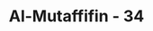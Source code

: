 ---
title: "Al-Mutaffifin - 34"
no: 34
arabic_no: ٣٤
ayah: فَالْيَوْمَ الَّذِيْنَ اٰمَنُوْا مِنَ الْكُفَّارِ يَضْحَكُوْنَۙ
translation: "Maka pada hari ini, orang-orang yang beriman yang menertawakan orang-orang kafir, "
tafsir: "Dalam ayat ini, Allah menjelaskan bahwa pada hari pembalasan giliran orang-orang Mukmin dalam surga mencemoohkan orang-orang kafir yang sedang menderita azab neraka. Pada hari itu, orang-orang yang beriman akan tertawa lebar karena menyaksikan pahala dan berbagai macam kenikmatan yang sesuai dengan janji Allah. Mereka juga menertawakan orang-orang kafir yang dahulu di dunia pernah mencemoohkan mereka."
---